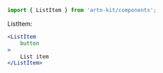 ```jsx static
import { ListItem } from 'artn-kit/components';
```

ListItem:
```jsx
<ListItem
    button
>
    List item
</ListItem>
```
